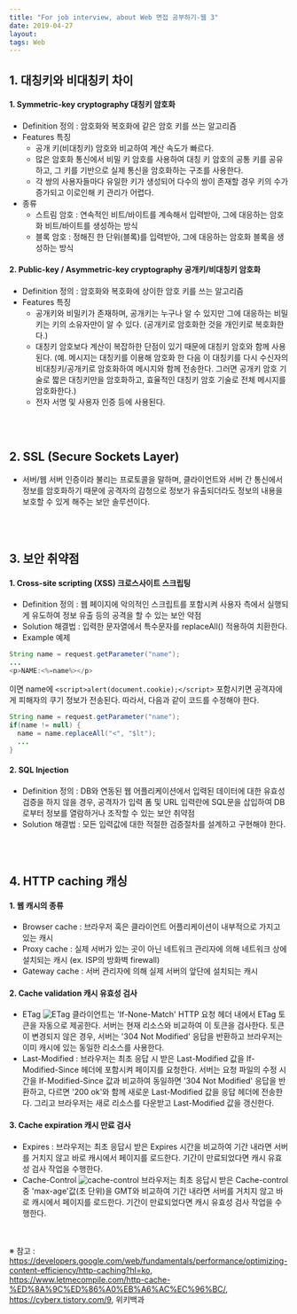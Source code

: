 ```yaml
---
title: "For job interview, about Web 면접 공부하기-웹 3"
date: 2019-04-27
layout:
tags: Web
---
```


## 1. 대칭키와 비대칭키 차이
#### 1. Symmetric-key cryptography 대칭키 암호화 
- Definition 정의 : 암호화와 복호화에 같은 암호 키를 쓰는 알고리즘
- Features 특징
  - 공개 키(비대칭키) 암호와 비교하여 계산 속도가 빠르다.
  - 많은 암호화 통신에서 비밀 키 암호를 사용하여 대칭 키 암호의 공통 키를 공유하고, 그 키를 기반으로 실제 통신을 암호화하는 구조를 사용한다.
  - 각 쌍의 사용자들마다 유일한 키가 생성되어 다수의 쌍이 존재할 경우 키의 수가 증가되고 이로인해 키 관리가 어렵다.
- 종류
  - 스트림 암호 : 연속적인 비트/바이트를 계속해서 입력받아, 그에 대응하는 암호화 비트/바이트를 생성하는 방식
  - 블록 암호 : 정해진 한 단위(블록)를 입력받아, 그에 대응하는 암호화 블록을 생성하는 방식

#### 2. Public-key / Asymmetric-key cryptography 공개키/비대칭키 암호화
- Definition 정의 : 암호화와 복호화에 상이한 암호 키를 쓰는 알고리즘
- Features 특징
  - 공개키와 비밀키가 존재하며, 공개키는 누구나 알 수 있지만 그에 대응하는 비밀키는 키의 소유자만이 알 수 있다. (공개키로 암호화한 것을 개인키로 복호화한다.)
  - 대칭키 암호보다 계산이 복잡하한 단점이 있기 때문에 대칭키 암호와 함께 사용된다. (예. 메시지는 대칭키를 이용해 암호화 한 다음 이 대칭키를 다시 수신자의 비대칭키/공개키로 암호화하여 메시지와 함께 전송한다. 그러면 공개키 암호 기술로 짧은 대칭키만을 암호화하고, 효율적인 대칭키 암호 기술로 전체 메시지를 암호화한다.)
  - 전자 서명 및 사용자 인증 등에 사용된다.

<br><br>
## 2. SSL (Secure Sockets Layer)
- 서버/웹 서버 인증이라 불리는 프로토콜을 말하며, 클라이언트와 서버 간 통신에서 정보를 암호화하기 때문에 공격자의 감청으로 정보가 유출되더라도 정보의 내용을 보호할 수 있게 해주는 보안 솔루션이다.

<br><br>
## 3. 보안 취약점
#### 1. Cross-site scripting (XSS) 크로스사이트 스크립팅
- Definition 정의 : 웹 페이지에 악의적인 스크립트를 포함시켜 사용자 측에서 실행되게 유도하여 정보 유출 등의 공격을 할 수 있는 보안 약점
- Solution 해결법 : 입력한 문자열에서 특수문자를 replaceAll() 적용하여 치환한다.
- Example 예제
```java
String name = request.getParameter("name");
...
<p>NAME:<%=name%></p>
```
이면 name에 `<script>alert(document.cookie);</script>` 포함시키면 공격자에게 피해자의 쿠기 정보가 전송된다.
따라서, 다음과 같이 코드를 수정해야 한다.
```java
String name = request.getParameter("name");
if(name != null) {
  name = name.replaceAll("<", "$lt");
  ...
}
```

#### 2. SQL Injection
- Definition 정의 : DB와 연동된 웹 어플리케이션에서 입력된 데이터에 대한 유효성 검증을 하지 않을 경우, 공격자가 입력 폼 및 URL 입력란에 SQL문을 삽입하여 DB로부터 정보를 열람하거나 조작할 수 있는 보안 취약점
- Solution 해결법 : 모든 입력값에 대한 적절한 검증절차를 설계하고 구현해야 한다.

<br><br>
## 4. HTTP caching 캐싱
#### 1. 웹 캐시의 종류
- Browser cache : 브라우저 혹은 클라이언트 어플리케이션이 내부적으로 가지고 있는 캐시
- Proxy cache : 실제 서버가 있는 곳이 아닌 네트워크 관리자에 의해 네트워크 상에 설치되는 캐시 (ex. ISP의 방화벽 firewall)
- Gateway cache : 서버 관리자에 의해 실제 서버의 앞단에 설치되는 캐시

#### 2. Cache validation 캐시 유효성 검사 
- ETag
![ETag](https://user-images.githubusercontent.com/30489401/56938326-3b620480-6b3c-11e9-9c5d-c5f37b24c5e7.JPG)
클라이언트는 'If-None-Match' HTTP 요청 헤더 내에서 ETag 토큰을 자동으로 제공한다. 서버는 현재 리소스와 비교하여 이 토큰을 검사한다. 토큰이 변경되지 않은 경우, 서버는 '304 Not Modified' 응답을 반환하고 브라우저는 이미 캐시에 있는 동일한 리소스를 사용한다. 
- Last-Modified : 브라우저는 최초 응답 시 받은 Last-Modified 값을 If-Modified-Since 헤더에 포함시켜 페이지를 요청한다. 서버는 요청 파일의 수정 시간을 If-Modified-Since 값과 비교하여 동일하면 '304 Not Modified' 응답을 반환하고, 다르면 '200 ok'와 함께 새로운 Last-Modified 값을 응답 헤더에 전송한다. 그리고 브라우저는 새로 리소스를 다운받고 Last-Modified 값을 갱신한다.

#### 3. Cache expiration 캐시 만료 검사
- Expires : 브라우저는 최초 응답시 받은 Expires 시간을 비교하여 기간 내라면 서버를 거치지 않고 바로 캐시에서 페이지를 로드한다. 기간이 만료되었다면 캐시 유효성 검사 작업을 수행한다.
- Cache-Control
![cache-control](https://user-images.githubusercontent.com/30489401/56938411-b7f4e300-6b3c-11e9-8df7-1acf982646f5.JPG)
브라우저는 최초 응답시 받은 Cache-control 중 'max-age'값(초 단위)을 GMT와 비교하여 기간 내라면 서버를 거치지 않고 바로 캐시에서 페이지를 로드한다. 기간이 만료되었다면 캐시 유효성 검사 작업을 수행한다.









<br><br>
※ 참고 : https://developers.google.com/web/fundamentals/performance/optimizing-content-efficiency/http-caching?hl=ko, https://www.letmecompile.com/http-cache-%ED%8A%9C%ED%86%A0%EB%A6%AC%EC%96%BC/, https://cyberx.tistory.com/9, 위키백과

